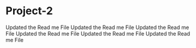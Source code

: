 # Project-2
Updated the Read me File
Updated the Read me File
Updated the Read me File
Updated the Read me File
Updated the Read me File
Updated the Read me File
